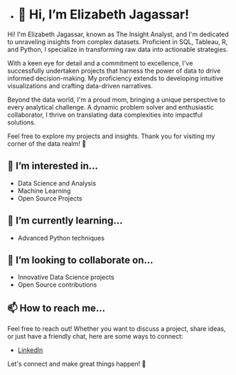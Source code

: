 - # 👋 Hi, I’m Elizabeth Jagassar!

Hi! I'm Elizabeth Jagassar, known as The Insight Analyst, and I'm dedicated to unraveling insights from complex datasets. Proficient in SQL, Tableau, R, and Python, I specialize in transforming raw data into actionable strategies.

With a keen eye for detail and a commitment to excellence, I've successfully undertaken projects that harness the power of data to drive informed decision-making. My proficiency extends to developing intuitive visualizations and crafting data-driven narratives.

Beyond the data world, I'm a proud mom, bringing a unique perspective to every analytical challenge. A dynamic problem solver and enthusiastic collaborator, I thrive on translating data complexities into impactful solutions.

Feel free to explore my projects and insights. Thank you for visiting my corner of the data realm! 🚀

## 👀 I’m interested in...
- Data Science and Analysis
- Machine Learning
- Open Source Projects

## 🌱 I’m currently learning...
- Advanced Python techniques

## 💞️ I’m looking to collaborate on...
- Innovative Data Science projects
- Open Source contributions

## 📫 How to reach me...
Feel free to reach out! Whether you want to discuss a project, share ideas, or just have a friendly chat, here are some ways to connect:
- [LinkedIn](https://www.linkedin.com/in/elizabeth-j-a89807230/)

Let's connect and make great things happen! 🌟
